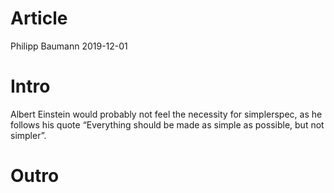 Article
================
Philipp Baumann
2019-12-01

# Intro

Albert Einstein would probably not feel the necessity for simplerspec,
as he follows his quote “Everything should be made as simple as
possible, but not simpler”.

# Outro
